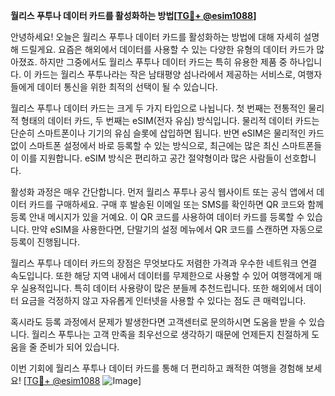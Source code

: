 **월리스 푸투나 데이터 카드를 활성화하는 방법[[TG💪+ @esim1088](https://t.me/s/esim1088)]**

안녕하세요! 오늘은 월리스 푸투나 데이터 카드를 활성화하는 방법에 대해 자세히 설명해 드릴게요. 요즘은 해외에서 데이터를 사용할 수 있는 다양한 유형의 데이터 카드가 많아졌죠. 하지만 그중에서도 월리스 푸투나 데이터 카드는 특히 유용한 제품 중 하나입니다. 이 카드는 월리스 푸투나라는 작은 남태평양 섬나라에서 제공하는 서비스로, 여행자들에게 데이터 통신을 위한 최적의 선택이 될 수 있습니다.

월리스 푸투나 데이터 카드는 크게 두 가지 타입으로 나뉩니다. 첫 번째는 전통적인 물리적 형태의 데이터 카드, 두 번째는 eSIM(전자 유심) 방식입니다. 물리적 데이터 카드는 단순히 스마트폰이나 기기의 유심 슬롯에 삽입하면 됩니다. 반면 eSIM은 물리적인 카드 없이 스마트폰 설정에서 바로 등록할 수 있는 방식으로, 최근에는 많은 최신 스마트폰들이 이를 지원합니다. eSIM 방식은 편리하고 공간 절약형이라 많은 사람들이 선호합니다.

활성화 과정은 매우 간단합니다. 먼저 월리스 푸투나 공식 웹사이트 또는 공식 앱에서 데이터 카드를 구매하세요. 구매 후 발송된 이메일 또는 SMS를 확인하면 QR 코드와 함께 등록 안내 메시지가 있을 거예요. 이 QR 코드를 사용하여 데이터 카드를 등록할 수 있습니다. 만약 eSIM을 사용한다면, 단말기의 설정 메뉴에서 QR 코드를 스캔하면 자동으로 등록이 진행됩니다.

월리스 푸투나 데이터 카드의 장점은 무엇보다도 저렴한 가격과 우수한 네트워크 연결 속도입니다. 또한 해당 지역 내에서 데이터를 무제한으로 사용할 수 있어 여행객에게 매우 실용적입니다. 특히 데이터 사용량이 많은 분들께 추천드립니다. 또한 해외에서 데이터 요금을 걱정하지 않고 자유롭게 인터넷을 사용할 수 있다는 점도 큰 매력입니다.

혹시라도 등록 과정에서 문제가 발생한다면 고객센터로 문의하시면 도움을 받을 수 있습니다. 월리스 푸투나는 고객 만족을 최우선으로 생각하기 때문에 언제든지 친절하게 도움을 줄 준비가 되어 있습니다.

이번 기회에 월리스 푸투나 데이터 카드를 통해 더 편리하고 쾌적한 여행을 경험해 보세요! [[TG💪+ @esim1088](https://t.me/s/esim1088) ![Image](https://i.postimg.cc/Y0z9fWf4/image.png)]
